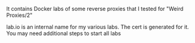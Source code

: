 It contains Docker labs of some reverse proxies that I tested for "Weird Proxies/2"

lab.io is an internal name for my various labs. The cert is generated for it. You may need additional steps to start all labs

